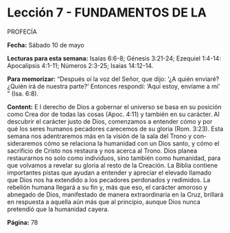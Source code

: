 # Lección 7 - FUNDAMENTOS DE LA 
PROFECÍA

**Fecha:** Sábado 10 de mayo

**Lecturas para esta semana:** Isaías 6:6-8; Génesis 3:21-24; Ezequiel
1:4-14: Apocalipsis 4:1-11; Números 2:3-25; Isaías 14:12-14.

**Para memorizar:** “Después oí la voz del Señor, que dijo: ‘¿A quién enviaré? ¿Quién irá de nuestra
parte?’ Entonces respondí: ‘Aquí estoy, envíame a mí’ ” (Isa. 6:8).



**Content:** 
E
l derecho de Dios a gobernar el universo se basa en su posición como Crea­
dor de todas las cosas (Apoc. 4:11) y también en su carácter. Al descubrir el
carácter justo de Dios, comenzamos a entender cómo y por qué los seres
humanos pecadores carecemos de su gloria (Rom. 3:23).
Esta semana nos adentraremos más en la visión de la sala del Trono y con­
sideraremos cómo se relaciona la humanidad con un Dios santo, y cómo el
sacrificio de Cristo nos restaura y nos acerca al Trono. Dios planea restaurarnos
no solo como individuos, sino también como humanidad, para que volvamos
a revelar su gloria al resto de la Creación. La Biblia contiene importantes pistas
que ayudan a entender y apreciar el elevado llamado que Dios nos ha extendido
a los pecadores perdonados y redimidos.
La rebelión humana llegará a su fin y, más que eso, el carácter amoroso y
abnegado de Dios, manifestado de manera extraordinaria en la Cruz, brillará
en respuesta a aquella aún más que al principio, aunque Dios nunca pretendió
que la humanidad cayera.

**Página:** 78